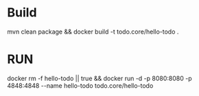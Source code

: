 # Build
mvn clean package && docker build -t todo.core/hello-todo .

# RUN

docker rm -f hello-todo || true && docker run -d -p 8080:8080 -p 4848:4848 --name hello-todo todo.core/hello-todo 